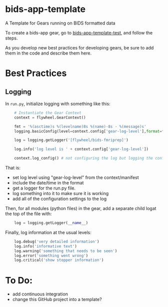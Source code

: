 # bids-app-template
A Template for Gears running on BIDS formatted data

To create a bids-app gear, go to [bids-app-template-test](https://github.com/flywheel-apps/bids-app-template-test), and follow the steps.

As you develop new best practices for developing gears, be sure to add them in the code and describe them here.

# Best Practices

## Logging

In `run.py`, initialize logging with something like this:

```python
    # Instantiate the Gear Context
    context = flywheel.GearContext()

    fmt = '%(asctime)s %(levelname)8s %(name)-8s - %(message)s'
    logging.basicConfig(level=context.config['gear-log-level'],format=fmt)

    log = logging.getLogger('[flywheel/bids-fmriprep]')

    log.info('log level is ' + context.config['gear-log-level'])

    context.log_config() # not configuring the log but logging the config
```
That is:
  - set log level using "gear-log-level" from the context/manifest
  - include the date/time in the format
  - get a logger for the run.py file.
  - log something into it to make sure it is working
  - add all of the configuration settings to the log

Then, for all modules (python files) in the gear, add a separate child logat the top of the file with:
```python
    log = logging.getLogger(__name__)
```

Finally, log information at the usual levels:
```python
    log.debug('very detailed information')
    log.info('informative text')
    log.warning('something that needs to be seen')
    log.error('something went wrong')
    log.critical('show stopper information')
```

# To Do:
  * add continuous integration
  * change this GitHub project into a template?
